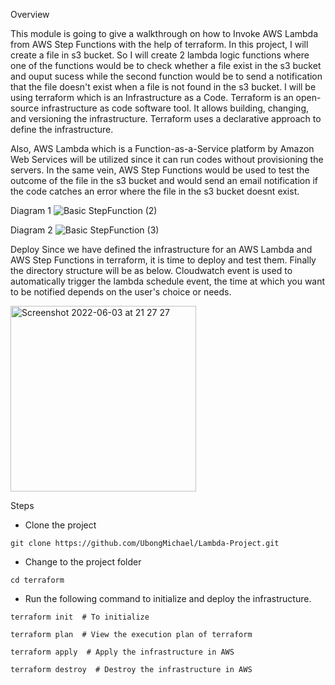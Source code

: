 Overview

This module is going to give a walkthrough on how to Invoke AWS Lambda from AWS Step Functions with the help of terraform. In this project, I will create a file in s3 bucket. So I will create 2 lambda logic functions where one of the functions would be to check whether a file exist in the s3 bucket and ouput sucess while the second function would be to send a notification that the file doesn't exist when a file is not found in the s3 bucket. I will be using terraform which is an Infrastructure as a Code. Terraform is an open-source infrastructure as code software tool. It allows building, changing, and versioning the infrastructure. Terraform uses a declarative approach to define the infrastructure.

Also, AWS Lambda which is a Function-as-a-Service platform by Amazon Web Services will be utilized since it can run codes without provisioning the servers. In the same vein, AWS Step Functions would be used to test the outcome of the file in the s3 bucket and would send an email notification if the code catches an error where the file in the s3 bucket doesnt exist. 



Diagram 1
![Basic StepFunction (2)](https://user-images.githubusercontent.com/34858886/171947901-1d6f25de-3ce9-4fdc-ae72-5647baac1519.png)

Diagram 2
![Basic StepFunction (3)](https://user-images.githubusercontent.com/34858886/172904975-ed13c0d3-0749-4c93-a3b8-f618100c44e0.png)

Deploy
Since we have defined the infrastructure for an AWS Lambda and AWS Step Functions in terraform, it is time to deploy and test them. Finally the directory structure will be as below. Cloudwatch event is used to automatically trigger the lambda schedule event, the time at which you want to be notified depends on the user's choice or needs.

<img width="297" alt="Screenshot 2022-06-03 at 21 27 27" src="https://user-images.githubusercontent.com/34858886/171936331-d8dc5688-4b66-4fa3-a6ea-791220da902e.png">



Steps 

* Clone the project
```
git clone https://github.com/UbongMichael/Lambda-Project.git
```

* Change to the project folder
```
cd terraform
```
* Run the following command to initialize and deploy the infrastructure.

```
terraform init  # To initialize
```  
```
terraform plan  # View the execution plan of terraform
```  
```
terraform apply  # Apply the infrastructure in AWS
``` 
```
terraform destroy  # Destroy the infrastructure in AWS
``` 
